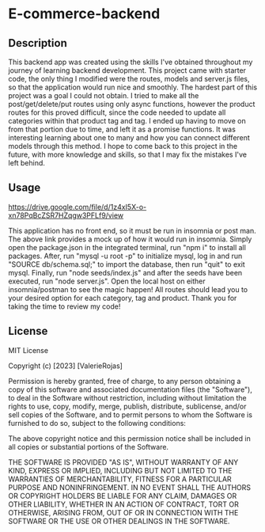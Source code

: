 # E-commerce-backend

## Description

This backend app was created using the skills I've obtained throughout my journey of learning backend development. This project came with starter code, the only thing I modified were the routes, models and server.js files, so that the application would run nice and smoothly. The hardest part of this project was a goal I could not obtain. I tried to make all the post/get/delete/put routes using only async functions, however the product routes for this proved difficult, since the code needed to update all categories within that product tag and tag. I ended up having to move on from that portion due to time, and left it as a promise functions. It was interesting learning about one to many and how you can connect different models through this method. I hope to come back to this project in the future, with more knowledge and skills, so that I may fix the mistakes I've left behind.

## Usage 

https://drive.google.com/file/d/1z4xI5X-o-xn78PqBcZSR7HZqgw3PFLf9/view

This application has no front end, so it must be run in insomnia or post man. The above link provides a mock up of how it would run in insomnia. Simply open the package.json in the integrated terminal, run "npm i" to install all packages. After, run "mysql -u root -p" to initialize mysql, log in and run "SOURCE db/schema.sql;" to import the database, then run "quit" to exit mysql. Finally, run "node seeds/index.js" and after the seeds have been executed, run "node server.js". Open the local host on either insomnia/postman to see the magic happen! All routes should lead you to your desired option for each category, tag and product. Thank you for taking the time to review my code!

## License

MIT License

Copyright (c) [2023] [ValerieRojas]

Permission is hereby granted, free of charge, to any person obtaining a copy
of this software and associated documentation files (the "Software"), to deal
in the Software without restriction, including without limitation the rights
to use, copy, modify, merge, publish, distribute, sublicense, and/or sell
copies of the Software, and to permit persons to whom the Software is
furnished to do so, subject to the following conditions:

The above copyright notice and this permission notice shall be included in all
copies or substantial portions of the Software.

THE SOFTWARE IS PROVIDED "AS IS", WITHOUT WARRANTY OF ANY KIND, EXPRESS OR
IMPLIED, INCLUDING BUT NOT LIMITED TO THE WARRANTIES OF MERCHANTABILITY,
FITNESS FOR A PARTICULAR PURPOSE AND NONINFRINGEMENT. IN NO EVENT SHALL THE
AUTHORS OR COPYRIGHT HOLDERS BE LIABLE FOR ANY CLAIM, DAMAGES OR OTHER
LIABILITY, WHETHER IN AN ACTION OF CONTRACT, TORT OR OTHERWISE, ARISING FROM,
OUT OF OR IN CONNECTION WITH THE SOFTWARE OR THE USE OR OTHER DEALINGS IN THE
SOFTWARE.